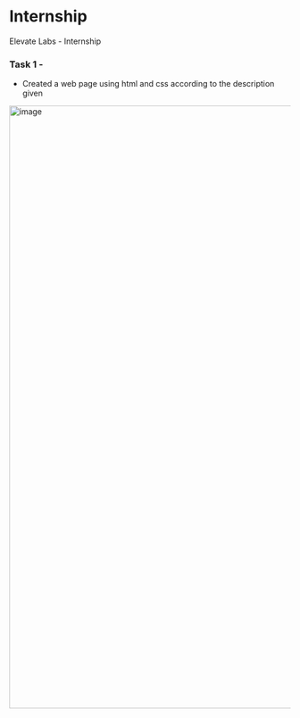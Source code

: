 # Internship
Elevate Labs - Internship
### Task 1 - 
- Created a web page using html and css according to the description given
<img width="1920" height="1080" alt="image" src="https://github.com/user-attachments/assets/a257f76c-c30e-4917-8380-61ce7423d2a7" />
